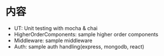 # 内容
- UT: Unit testing with mocha & chai
- HigherOrderComponents: sample higher order components
- Middleware: sample middleware
- Auth: sample auth handling(express, mongodb, react)
